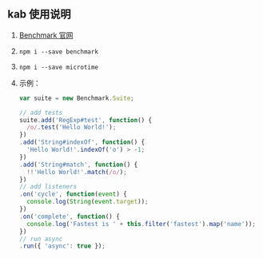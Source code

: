 kab 使用说明
---
1. [Benchmark 官网](https://benchmarkjs.com/)
2. `npm i --save benchmark`
3. `npm i --save microtime`
4. 示例：

    ```javascript
    var suite = new Benchmark.Suite;

    // add tests
    suite.add('RegExp#test', function() {
      /o/.test('Hello World!');
    })
    .add('String#indexOf', function() {
      'Hello World!'.indexOf('o') > -1;
    })
    .add('String#match', function() {
      !!'Hello World!'.match(/o/);
    })
    // add listeners
    .on('cycle', function(event) {
      console.log(String(event.target));
    })
    .on('complete', function() {
      console.log('Fastest is ' + this.filter('fastest').map('name'));
    })
    // run async
    .run({ 'async': true });
    ```
